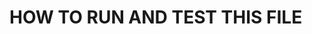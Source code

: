 <!DOCTYPE html>
<html>
<head>
<h1>HOW TO RUN AND TEST THIS FILE</h1>
</head>
<body>
<p></p>
<img src="" alt="" title="">
</body>
</html>
